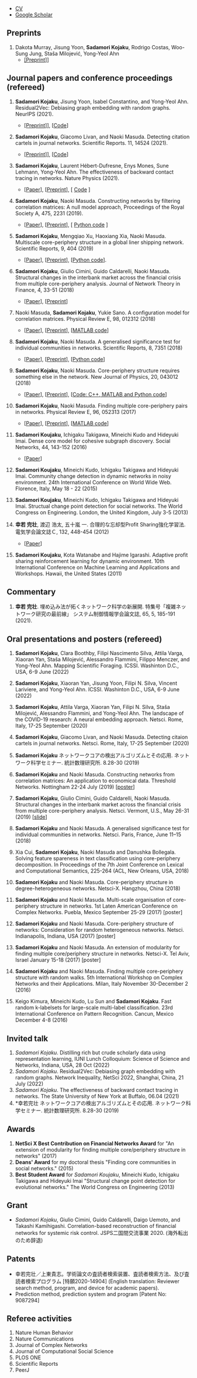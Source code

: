 - [CV](/docs/cv/cv-sadamori-kojaku.pdf)
- [Google Scholar](https://scholar.google.com/citations?user=IyWt4R4AAAAJ&hl=en)

## Preprints

1.  Dakota Murray, Jisung Yoon, **Sadamori Kojaku**, Rodrigo Costas, Woo-Sung Jung, Staša Milojević, Yong-Yeol Ahn
    + [[Preprint]](https://arxiv.org/abs/2012.02785)]

## Journal papers and conference proceedings (refereed)

1. **Sadamori Kojaku**, Jisung Yoon, Isabel Constantino, and Yong-Yeol Ahn. Residual2Vec: Debiasing graph embedding with random graphs. NeurIPS (2021).
    + [[Preprint]](https://arxiv.org/abs/)], [[Code](https://github.com/skojaku/residual2vec)]

1. **Sadamori Kojaku**, Giacomo Livan, and Naoki Masuda. Detecting citation cartels in journal networks. Scientific Reports. 11, 14524 (2021).
    + [[Preprint]](https://arxiv.org/abs/2009.09097)], [[Code](https://github.com/skojaku/journal-citation-cartels)]


1. **Sadamori Kojaku**, Laurent Hébert-Dufresne, Enys Mones, Sune Lehmann, Yong-Yeol Ahn. The effectiveness of backward contact tracing in networks. Nature Physics (2021).
    + [[Paper](https://www.nature.com/articles/s41567-021-01187-2)], [[Preprint](https://arxiv.org/abs/2005.02362)], [ [Code](https://github.com/yy/backward-contact-tracing) ]<a name="scola-ref"></a>

1. **Sadamori Kojaku**, Naoki Masuda. Constructing networks by filtering correlation matrices: A null model approach, Proceedings of the Royal Society A, 475, 2231 (2019).
    + [[Paper](https://royalsocietypublishing.org/doi/abs/10.1098/rspa.2019.0578?af=R)], [[Preprint](https://arxiv.org/abs/1903.10805)], [ [Python code](https://github.com/skojaku/scola) ]<a name="scola-ref"></a>

1. **Sadamori Kojaku**, Mengqiao Xu, Haoxiang Xia, Naoki Masuda. Multiscale core-periphery structure in a global liner shipping network. Scientific Reports, 9, 404 (2019)
    + [[Paper](https://www.nature.com/articles/s41598-018-35922-2)], [[Preprint](https://arxiv.org/abs/1808.04549)], [[Python code](https://github.com/skojaku/multiresolcp)].

1. **Sadamori Kojaku**, Giulio Cimini, Guido Caldarelli, Naoki Masuda. Structural changes in the interbank market across the financial crisis from multiple core-periphery analysis. Journal of Network Theory in Finance, 4, 33-51 (2018)
    + [[Paper](https://doi.org/10.21314/JNTF.2018.044)], [[Preprint](https://arxiv.org/abs/1802.05139)]

1. Naoki Masuda, **Sadamori Kojaku**, Yukie Sano. A configuration model for correlation matrices. Physical Review E, 98, 012312 (2018)
    + [[Paper](https://doi.org/10.1103/PhysRevE.98.012312)], [[Preprint](https://arxiv.org/abs/1806.08709)], [[MATLAB code](https://github.com/naokimas/config_corr)]

1. **Sadamori Kojaku**, Naoki Masuda. A generalised significance test for individual communities in networks. Scientific Reports, 8, 7351 (2018)
	+ [[Paper](https://www.nature.com/articles/s41598-018-25560-z)], [[Preprint](https://arxiv.org/abs/1712.00298)], [[Python code](https://github.com/skojaku/qstest/)]

1. **Sadamori Kojaku**, Naoki Masuda. Core-periphery structure requires something else in the network. New Journal of Physics, 20, 043012 (2018)
	+ [[Paper](http://iopscience.iop.org/article/10.1088/1367-2630/aab547)], [[Preprint](https://arxiv.org/abs/1710.07076")], [[Code: C++, MATLAB and Python code](https://github.com/skojaku/km_config/)]

1. **Sadamori Kojaku**, Naoki Masuda. Finding multiple core-periphery pairs in networks. Physical Review E, 96, 052313 (2017)
	+ [[Paper](https://journals.aps.org/pre/abstract/10.1103/PhysRevE.96.052313)], [[Preprint](https://arxiv.org/abs/1702.06903")], [[MATLAB code](http://www.naokimasuda.net/publ_e.html)]

1. **Sadamori Koujaku**, Ichigaku Takigawa, Mineichi Kudo and Hideyuki Imai. Dense core model for cohesive subgraph discovery. Social Networks, 44, 143-152 (2016)
	+ [[Paper](http://www.sciencedirect.com/science/article/pii/S0378873315000520)]

1. **Sadamori Koujaku**, Mineichi Kudo, Ichigaku Takigawa and Hideyuki Imai. Community change detection in dynamic networks in noisy environment. 24th International Conference on World Wide Web. Florence, Italy, May 18 - 22 (2015)

1. **Sadamori Koujaku**, Mineichi Kudo, Ichigaku Takigawa and Hideyuki Imai. Structual change point detection for social networks. The World Congress on Engineering. London, the United Kingdom, July 3-5 (2013)

1. **幸若 完壮**, 渡辺 浩太, 五十嵐 一. 合理的な忘却型Profit Sharing強化学習法. 電気学会論文誌Ｃ, 132, 448-454 (2012)
	+ [[Paper](https://www.jstage.jst.go.jp/article/ieejeiss/132/3/132_3_448/_article/-char/ja/)]

1. **Sadamori Koujaku**, Kota Watanabe and Hajime Igarashi. Adaptive profit sharing reinforcement learning for dynamic environment. 10th International Conference on Machine Learning and Applications and Workshops. Hawaii, the United States (2011)

## Commentary

1. **幸若 完壮**. 埋め込み法が拓くネットワーク科学の新展開. 特集号「複雑ネットワーク研究の最前線」 システム制御情報学会論文誌, 65, 5, 185-191 (2021).

## Oral presentations and posters (refereed)

1. **Sadamori Kojaku**, Clara Boothby, Filipi Nascimento Silva, Attila Varga, Xiaoran Yan, Staša Milojević, Alessandro Flammini, Filippo Menczer, and Yong-Yeol Ahn. Mapping Scientific Foraging. ICSSI. Washinton D.C., USA, 6-9 June (2022)

1. **Sadamori Kojaku**, Xiaoran Yan, Jisung Yoon, Filipi N. Silva, Vincent Lariviere, and Yong-Yeol Ahn. ICSSI. Washinton D.C., USA, 6-9 June (2022)

1. **Sadamori Kojaku**, Attila Varga, Xiaoran Yan, Filipi N. Silva, Staša Milojević, Alessandro Flammini, and Yong-Yeol Ahn. The landscape of the COVID-19 research: A neural embedding approach. Netsci. Rome, Italy, 17-25 September (2020)

1. **Sadamori Kojaku**, Giacomo Livan, and Naoki Masuda. Detecting citaion cartels in journal networks. Netsci. Rome, Italy, 17-25 September (2020)

1. **Sadamori Kojaku** ネットワークコアの検出アルゴリズムとその応用. ネットワーク科学セミナー. 統計数理研究所. 8.28-30 (2019)

1. **Sadamori Kojaku** and Naoki Masuda. Constructing networks from correlation matrices: An application to economical data. Threshold Networks. Nottingham 22-24 July (2019) [[poster](/docs/threshold-networks/poster.pdf)]

1. **Sadamori Kojaku**, Giulio Cimini, Guido Caldarelli, Naoki Masuda. Structural changes in the interbank market across the financial crisis from multiple core-periphery analysis. Netsci. Vermont, U.S., May 26-31 (2019) [[slide](/docs/netsci2019/netsci2019.pdf)]

1. **Sadamori Kojaku** and Naoki Masuda. A generalised significance test for individual communities in networks. Netsci. Paris, France, June 11–15 (2018)

1. Xia Cui, **Sadamori Kojaku**, Naoki Masuda and Danushka Bollegala. Solving feature spareness in text classification using core-periphery decomposition. In Proceedings of the 7th Joint Conference on Lexical and Computational Semantics, 225-264 (ACL, New Orleans, USA, 2018)

1. **Sadamori Kojaku** and Naoki Masuda. Core-periphery structure in degree-heterogeneous networks. Netsci-X. Hangzhou, China (2018)

1. **Sadamori Kojaku** and Naoki Masuda. Multi-scale organisation of core-periphery structure in networks. 1st Laten American Conference on Complex Networks. Puebla, Mexico September 25-29 (2017) [poster]

1. **Sadamori Kojaku** and Naoki Masuda. Core-periphery structure of networks: Consideration for random heterogeneous networks. Netsci. Indianapolis, Indiana, USA (2017) [poster]

1. **Sadamori Kojaku** and Naoki Masuda. An extension of modularity for finding multiple core/periphery structure in networks. Netsci-X. Tel Aviv, Israel January 15-18 (2017) [poster]

1. **Sadamori Kojaku** and Naoki Masuda. Finding multiple core-periphery structure with random walks. 5th International Workshop on Complex Networks and their Applications. Milan, Italy November 30-December 2 (2016)

1. Keigo Kimura, Mineichi Kudo, Lu Sun and **Sadamori Kojaku**. Fast random k-labelsets for large-scale multi-label classification. 23rd International Conference on Pattern Recognition. Cancun, Mexico December 4-8 (2016)

## Invited talk

1. *Sadamori Kojaku*. Distilling rich but crude scholarly data using representation learning, IUNI Lunch Colloquium: Science of Science and Networks, Indiana, USA, 28 Oct (2022)
1. *Sadamori Kojaku*. Residual2Vec: Debiasing graph embedding with random graphs. Network Inequality, NetSci 2022, Shanghai, China, 21 July (2022)
1. *Sadamori Kojaku*. The effectiveness of backward contact tracing in networks. The State University of New York at Buffalo, 06.04 (2021)
1. *幸若完壮 ネットワークコアの検出アルゴリズムとその応用. ネットワーク科学セミナー. 統計数理研究所. 8.28-30 (2019)

## Awards

1. **NetSci X Best Contribution on Financial Networks Award** for "An extension of modularity for finding multiple core/periphery structure in networks" (2017)
1. **Deans' Award** for my doctoral thesis "Finding core communities in social networks." (2015)
1. **Best Student Award** for *Sadamori Koujaku*, Mineichi Kudo, Ichigaku Takigawa and Hideyuki Imai "Structural change point detection for evolutional networks." The World Congress on Engineering (2013)

## Grant
- *Sadamori Kojaku*, Giulio Cimini, Guido Caldarelli, Daigo Uemoto, and Takashi Kamihigashi. Correlation-based reconstruction of financial networks for systemic risk control. JSPS二国間交流事業 2020. (海外転出のため辞退)

## Patents
- 幸若完壮／上東貴志。学術論文の査読者検索装置、査読者検索方法、及び査読者検索プログラム [特願2020-14904] (English translation: Reviewer search method, program, and device for academic papers).
- Prediction method, prediction system and program [Patent No: 9087294]

## Referee activities

1. Nature Human Behavior
1. Nature Communications
1. Journal of Complex Networks
1. Journal of Computational Social Science
1. PLOS ONE
1. Scientific Reports
1. PeerJ
